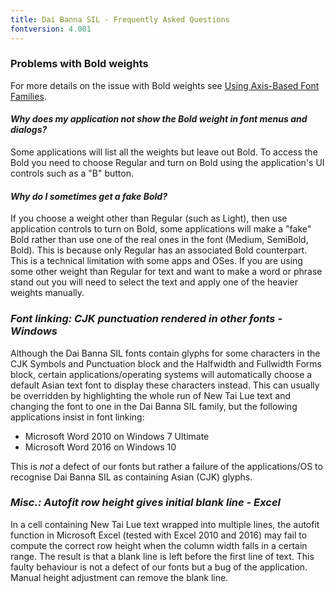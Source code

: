 ```yaml
---
title: Dai Banna SIL - Frequently Asked Questions
fontversion: 4.001
---
```


### Problems with Bold weights

For more details on the issue with Bold weights see [Using Axis-Based Font Families](https://software.sil.org/fonts/axis-based-fonts/).

#### *Why does my application not show the Bold weight in font menus and dialogs?*

Some applications will list all the weights but leave out Bold. To access the Bold you need to choose Regular and turn on Bold using the application's UI controls such as a "B" button.

#### *Why do I sometimes get a fake Bold?*

If you choose a weight other than Regular (such as Light), then use application controls to turn on Bold, some applications will make a "fake" Bold rather than use one of the real ones in the font (Medium, SemiBold, Bold). This is because only Regular has an associated Bold counterpart. This is a technical limitation with some apps and OSes. If you are using some other weight than Regular for text and want to make a word or phrase stand out you will need to select the text and apply one of the heavier weights manually.

### *Font linking: CJK punctuation rendered in other fonts - Windows*

Although the Dai Banna SIL fonts contain glyphs for some characters in the CJK Symbols and Punctuation block and the Halfwidth and Fullwidth Forms block, certain applications/operating systems will automatically choose a default Asian text font to display these characters instead.  This can usually be overridden by highlighting the whole run of New Tai Lue text and changing the font to one in the Dai Banna SIL family, but the following applications insist in font linking:

- Microsoft Word 2010 on Windows 7 Ultimate
- Microsoft Word 2016 on Windows 10

This is *not* a defect of our fonts but rather a failure of the applications/OS to recognise Dai Banna SIL as containing Asian (CJK) glyphs.

### *Misc.: Autofit row height gives initial blank line - Excel*

In a cell containing New Tai Lue text wrapped into multiple lines, the autofit function in Microsoft Excel (tested with Excel 2010 and 2016) may fail to compute the correct row height when the column width falls in a certain range. The result is that a blank line is left before the first line of text. This faulty behaviour is not a defect of our fonts but a bug of the application. Manual height adjustment can remove the blank line.
